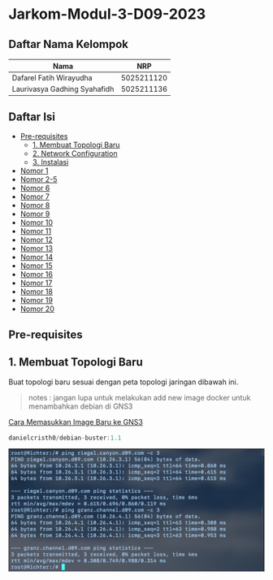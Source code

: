 # Jarkom-Modul-3-D09-2023
## Daftar Nama Kelompok
| Nama | NRP |
|---------------------------|------------|
| Dafarel Fatih Wirayudha | 5025211120 | 
| Laurivasya Gadhing Syahafidh | 5025211136 | 

## Daftar Isi
- [Pre-requisites](#pre-requisites)
  - [1. Membuat Topologi Baru](#topologi)
  - [2. Network Configuration](#config)
  - [3. Instalasi](#install)
- [Nomor 1](#1)
- [Nomor 2-5](#2-5)
- [Nomor 6](#6)
- [Nomor 7](#7)
- [Nomor 8](#8)
- [Nomor 9](#9)
- [Nomor 10](#10)
- [Nomor 11](#11)
- [Nomor 12](#12)
- [Nomor 13](#13)
- [Nomor 14](#14)
- [Nomor 15](#15)
- [Nomor 16](#16)
- [Nomor 17](#17)
- [Nomor 18](#18)
- [Nomor 19](#19)
- [Nomor 20](#20)

## Pre-requisites

## 1. Membuat Topologi Baru
Buat topologi baru sesuai dengan peta topologi jaringan dibawah ini.

> notes : jangan lupa untuk melakukan add new image docker untuk menambahkan debian di GNS3 

[Cara Memasukkan Image Baru ke GNS3](https://github.com/arsitektur-jaringan-komputer/Modul-Jarkom/tree/master/Modul-GNS3#memasukkan-image-ubuntu-ke-gns3)

``` js
danielcristh0/debian-buster:1.1
```
![topologi](https://github.com/laurivasyyy/Jarkom-Modul-3-D09-2023/blob/3694c2cf7383e45e3205bfa39b4304a13496177d/src/no%201.png)

